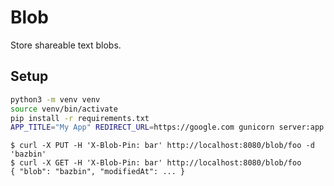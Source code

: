 # Blob

Store shareable text blobs.

## Setup

```bash
python3 -m venv venv
source venv/bin/activate
pip install -r requirements.txt
APP_TITLE="My App" REDIRECT_URL=https://google.com gunicorn server:app
```

```
$ curl -X PUT -H 'X-Blob-Pin: bar' http://localhost:8080/blob/foo -d 'bazbin'
$ curl -X GET -H 'X-Blob-Pin: bar' http://localhost:8080/blob/foo
{ "blob": "bazbin", "modifiedAt": ... }
```